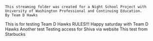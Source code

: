 	This streaming folder was created for a Night School Project with University of Washington Professional and Continuing Education.
	By Team D Hawks
This is for testing
Team D Hawks RULES!!! Happy saturday with Team D Hawks
Another test
Testing access for Shiva via website
This test from Starbucks 
